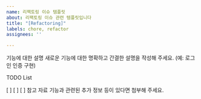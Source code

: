 ```yaml
---
name: 리팩토링 이슈 템플릿
about: 리팩토링 이슈 관련 템플릿입니다
title: "[Refactoring]"
labels: chore, refactor
assignees: ''

---
```


기능에 대한 설명
새로운 기능에 대한 명확하고 간결한 설명을 작성해 주세요.
(예: 로그인  인증 구현)

TODO List

[ ]
[ ]
[ ]
참고 자료
기능과 관련된 추가 정보 등이 있다면 첨부해 주세요.

